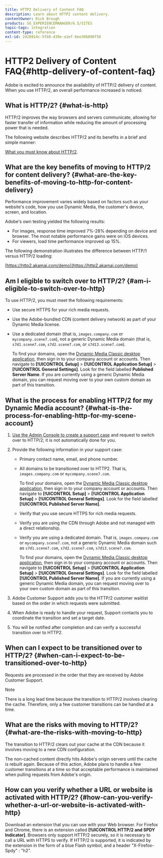 ```yaml
---
title: HTTP2 Delivery of Content FAQ
description: Learn about HTTP2 content delivery.
contentOwner: Rick Brough
products: SG_EXPERIENCEMANAGER/6.5/SITES
topic-tags: integration
content-type: reference
exl-id: 2428914c-5fb0-439e-a1ef-8ee30b890f58
---
```

# HTTP2 Delivery of Content FAQ{#http-delivery-of-content-faq}

Adobe is excited to announce the availability of HTTP/2 delivery of content. When you use HTTP/2, an overall performance increased is noticed.

## What is HTTP/2? {#what-is-http}

HTTP/2 improves the way browsers and servers communicate, allowing for faster transfer of information while reducing the amount of processing power that is needed.

The following website describes HTTP/2 and its benefits in a brief and simple manner:

[What you must know about HTTP/2](https://www.engadget.com/2015-02-24-what-you-need-to-know-about-http-2.html).

## What are the key benefits of moving to HTTP/2 for content delivery? {#what-are-the-key-benefits-of-moving-to-http-for-content-delivery}

Performance improvement varies widely based on factors such as your website's code, how you use Dynamic Media, the customer's device, screen, and location.

Adobe's own testing yielded the following results:

* For images, response time improved 7%-28% depending on device and browser. The most notable performance gains were on iOS devices.
* For viewers, load time performance improved up 15%.

The following demonstration illustrates the difference between HTTP/1 versus HTTP/2 loading:

[https://http2.akamai.com/demo](https://http2.akamai.com/demo)

## Am I eligible to switch over to HTTP/2? {#am-i-eligible-to-switch-over-to-http}

To use HTTP/2, you must meet the following requirements:

* Use secure HTTPS for your rich media requests.
* Use the Adobe-bundled CDN (content delivery network) as part of your Dynamic Media license.
* Use a dedicated domain (that is, `images.company.com` or `mycompany.scene7.com`), not a generic Dynamic Media domain (that is, `s7d1.scene7.com`, `s7d2.scene7.com`, or `s7d13.scene7.com`).

  To find your domains, open the [Dynamic Media Classic desktop application](https://experienceleague.adobe.com/docs/dynamic-media-classic/using/getting-started/signing-out.html#getting-started), then sign in to your company account or accounts. Then navigate to **[!UICONTROL Setup]** > **[!UICONTROL Application Setup]** > **[!UICONTROL General Settings]**. Look for the field labelled **Published Server Name**. If you are currently using a generic Dynamic Media domain, you can request moving over to your own custom domain as part of this transition.

## What is the process for enabling HTTP/2 for my Dynamic Media account? {#what-is-the-process-for-enabling-http-for-my-scene-account}

1. [Use the Admin Console to create a support case](https://helpx.adobe.com/enterprise/admin-guide.html/enterprise/using/support-for-experience-cloud.ug.html) and request to switch over to HTTP/2; it is not automatically done for you.
1. Provide the following information in your support case:

     * Primary contact name, email, and phone number.
     * All domains to be transitioned over to HTTP2. That is, `images.company.com` or `mycompany.scene7.com`.

        To find your domains, open the [Dynamic Media Classic desktop application](https://experienceleague.adobe.com/docs/dynamic-media-classic/using/getting-started/signing-out.html#getting-started), then sign in to your company account or accounts. Then navigate to **[!UICONTROL Setup]** > **[!UICONTROL Application Setup]** > **[!UICONTROL General Settings]**. Look for the field labelled **[!UICONTROL Published Server Name]**.

     * Verify that you use secure HTTPS for rich media requests.
     * Verify you are using the CDN through Adobe and not managed with a direct relationship.
     * Verify you are using a dedicated domain. That is, `images.company.com` or `mycompany.scene7.com`, not a generic Dynamic Media domain such as `s7d1.scene7.com`, `s7d2.scene7.com`, `s7d13.scene7.com`.

        To find your domains, open the [Dynamic Media Classic desktop application](https://experienceleague.adobe.com/docs/dynamic-media-classic/using/getting-started/signing-out.html#getting-started), then sign in to your company account or accounts. Then navigate to **[!UICONTROL Setup]** > **[!UICONTROL Application Setup]** > **[!UICONTROL General Settings]**. Look for the field labelled **[!UICONTROL Published Server Name]**. If you are currently using a generic Dynamic Media domain, you can request moving over to your own custom domain as part of this transition.

1. Adobe Customer Support adds you to the HTTP/2 customer waitlist based on the order in which requests were submitted.
1. When Adobe is ready to handle your request, Support contacts you to coordinate the transition and set a target date.
1. You will be notified after completion and can verify a successful transition over to HTTP2.

## When can I expect to be transitioned over to HTTP/2? {#when-can-i-expect-to-be-transitioned-over-to-http}

Requests are processed in the order that they are received by Adobe Customer Support.

>[!NOTE]
>
>There is a long lead time because the transition to HTTP/2 involves clearing the cache. Therefore, only a few customer transitions can be handled at a time.

## What are the risks with moving to HTTP/2? {#what-are-the-risks-with-moving-to-http}

The transition to HTTP/2 clears out your cache at the CDN because it involves moving to a new CDN configuration.

The non-cached content directly hits Adobe's origin servers until the cache is rebuilt again. Because of this action, Adobe plans to handle a few customer transitions at a time so that acceptable performance is maintained when pulling requests from Adobe's origin.

## How can you verify whether a URL or website is activated with HTTP/2? {#how-can-you-verify-whether-a-url-or-website-is-activated-with-http}

Download an extension that you can use with your Web browser. For Firefox and Chrome, there is an extension called **[!UICONTROL HTTP/2 and SPDY Indicator]**. Browsers only support HTTP/2 securely, so it is necessary to call a URL with HTTPS to verify. If HTTP/2 is supported, it is indicated by the extension in the form of a blue Flash symbol, and a header "X-Firefox-Spdy" : "h2".
